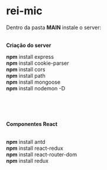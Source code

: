 # rei-mic

Dentro da pasta <b>MAIN</b> instale o server: <br><br>

<b>Criação do server</b>

<b>npm</b> install express
<br><b>npm</b> install cookie-parser
<br><b>npm</b> install cors
<br><b>npm</b> install path
<br><b>npm</b> install mongoose
<br><b>npm</b> install nodemon -D

<br><br><br>

<b>Componentes React</b>

<br><b>npm</b> install antd
<br><b>npm</b> install react-redux
<br><b>npm</b> install react-router-dom
<br><b>npm</b> install redux
